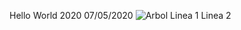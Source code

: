 Hello World 2020
07/05/2020
![Arbol](https://dam.ngenespanol.com/wp-content/uploads/2019/06/arbol-mas-alto-del-mundo.png)
Linea 1
Linea 2
